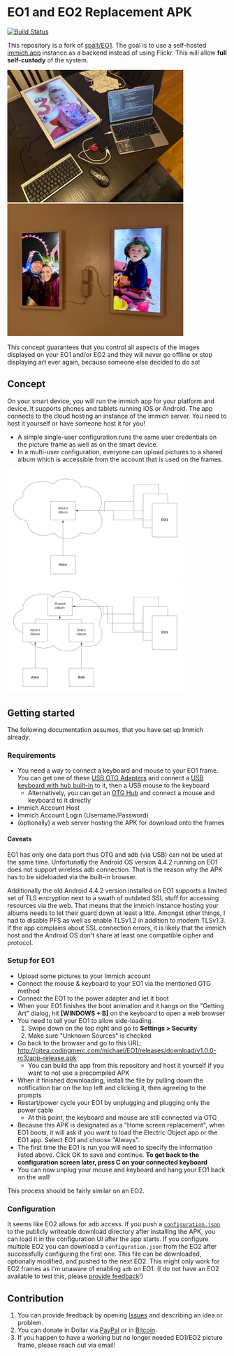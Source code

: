# EO1 and EO2 Replacement APK

[![Build Status](https://jenkins.codingmerc.com/job/EO1/job/main/badge/icon)](https://jenkins.codingmerc.com/job/EO1/job/main/)

This repository is a fork of [spalt/EO1](https://github.com/spalt/EO1). The goal is to use a
self-hosted [immich.app](https://immich.app/) instance as a backend instead of using Flickr. This will allow **full self-custody** of the system.

![photo of eo1 custom app development](_img/IMG_1451.jpg) ![photo of eo1 running custom app](_img/IMG_1452.jpg)

This concept guarantees that you control all aspects of the images displayed on your EO1 and/or EO2 and they will never go offline or stop displaying art ever again, because someone else decided to do so!

## Concept

On your smart device, you will run the immich app for your platform and device. It supports phones and tablets running iOS or Android. The app connects to the cloud hosting an instance of the immich server. You need to host it yourself or have someone host it for you!

- A simple single-user configuration runs the same user credentials on the picture frame as well as on the smart device.
- In a multi-user configuration, everyone can upload pictures to a shared album which is accessible from the account that is used on the frames.

<img src="_img/single_user.png" width=403/> <img src="_img/multi_user.png" width=403/>

## Getting started

The following documentation assumes, that you have set up Immich already.

### Requirements

- You need a way to connect a keyboard and mouse to your EO1 frame.  You can get one of these [USB OTG Adapters](https://www.amazon.com/gp/product/B01C6032G0/?&_encoding=UTF8&tag=aph0dc-20&linkCode=ur2&linkId=a2e10d0fcebbd4425ace19f040a24e27&camp=1789&creative=9325) and connect a [USB keyboard with hub built-in](https://www.amazon.com/gp/search?ie=UTF8&tag=aph0dc-20&linkCode=ur2&linkId=56fac2fd57bf775c7512756260c58b6e&camp=1789&creative=9325&index=pc-hardware&keywords=usb) to it, then a USB mouse to the keyboard
    - Alternatively, you can get an [OTG Hub](https://www.amazon.com/dp/B01HYJLZH6?psc=1&ref=ppx_yo2ov_dt_b_product_details&_encoding=UTF8&tag=aph0dc-20&linkCode=ur2&linkId=49938883224aa721262057e366759275&camp=1789&creative=9325) and connect a mouse and keyboard to it directly
- Immich Account Host
- Immich Account Login (Username/Password)
- (optionally) a web server hosting the APK for download onto the frames

#### Caveats

EO1 has only one data port thus OTG and adb (via USB) can not be used at the same time. Unfortunatly the Android OS version 4.4.2 running on EO1 does not support wireless adb connection. That is the reason why the APK has to be sideloaded via the built-in browser.

Additionally the old Android 4.4.2 version installed on EO1 supports a limited set of TLS encryption next to a swath of outdated SSL stuff for accessing resources via the web. That means that the immich instance hosting your albums needs to let their guard down at least a litte.
Amongst other things, I had to disable PFS as well as enable TLSv1.2 in addition to modern TLSv1.3. If the app complains about SSL connection errors, it is likely that the immich host and the Android OS don't share at least one compatible cipher and protocol.

### Setup for EO1

- Upload some pictures to your Immich account
- Connect the mouse & keyboard to your EO1 via the mentioned OTG method
- Connect the EO1 to the power adapter and let it boot
- When your EO1 finishes the boot animation and it hangs on the "Getting Art" dialog, hit **\[WINDOWS + B\]** on the keyboard to open a web browser
- You need to tell your EO1 to allow side-loading.
    1. Swipe down on the top right and go to **Settings > Security**
    2. Make sure "Unknown Sources" is checked
- Go back to the browser and go to this URL: <http://gitea.codingmerc.com/michael/EO1/releases/download/v1.0.0-rc3/app-release.apk>
  - You can build the app from this repository and host it yourself if you want to not use a precompiled APK
- When it finished downloading, install the file by pulling down the notification bar on the top left and clicking it, then agreeing to the prompts
- Restart/power cycle your EO1 by unplugging and plugging only the power cable
  - At this point, the keyboard and mouse are still connected via OTG
- Because this APK is designated as a "Home screen replacement", when EO1 boots, it will ask if you want to load the Electric Object app or the EO1 app. Select EO1 and choose "Always".
- The first time the EO1 is run you will need to specify the information listed above. Click OK to save and continue. **To get back to the configuration screen later, press C on your connected keyboard**
- You can now unplug your mouse and keyboard and hang your EO1 back on the wall!

This process should be fairly similar on an EO2.

### Configuration

It seems like EO2 allows for adb access. If you push a [`configuration.json`](configuration_example.json) to the publicly writeable download directory after installing the APK, you can load it in the configuration UI after the app starts.
If you configure multiple EO2 you can download a `configuration.json` from the EO2 after successfully configuring the first one. This file can be downloaded, optionally modified, and pushed to the next EO2.
This might only work for EO2 frames as I'm unaware of enabling `adb` on EO1.
(I do not have an EO2 available to test this, please [provide feedback](https://gitea.codingmerc.com/michael/EO1/issues)!)

## Contribution

1. You can provide feedback by opening [Issues](https://gitea.codingmerc.com/michael/EO1/issues) and describing an idea or problem.
1. You can donate in Dollar via [PayPal](https://www.paypal.me/aphex3k) or in [Bitcoin](https://lnbits.vpn1.codingmerc.com/lnurlp/link/V6KUib).
1. If you happen to have a working but no longer needed EO1/EO2 picture frame, please reach out via email!
